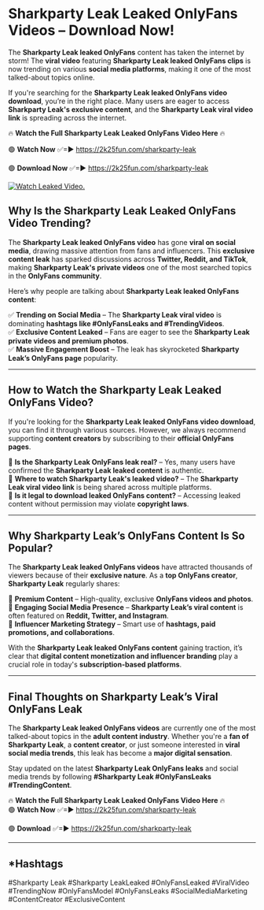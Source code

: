 # Sharkparty Leak Leaked OnlyFans Videos – Download Now!

The **Sharkparty Leak leaked OnlyFans** content has taken the internet by storm! The **viral video** featuring **Sharkparty Leak leaked OnlyFans clips** is now trending on various **social media platforms**, making it one of the most talked-about topics online.  

If you're searching for the **Sharkparty Leak leaked OnlyFans video download**, you’re in the right place. Many users are eager to access **Sharkparty Leak's exclusive content**, and the **Sharkparty Leak viral video link** is spreading across the internet.  

🔥 **Watch the Full Sharkparty Leak Leaked OnlyFans Video Here** 🔥  

🟢 **Watch Now** ✅=► https://2k25fun.com/sharkparty-leak

🟢 **Download Now** ✅=► https://2k25fun.com/sharkparty-leak

[![Watch Leaked Video.](https://miro.medium.com/v2/resize:fit:828/format:webp/1*cilzJN44JGOrTw9NJCrNHA.gif "Watch Leaked Video")](https://2k25fun.com/sharkparty-leak)

## **Why Is the Sharkparty Leak Leaked OnlyFans Video Trending?**  

The **Sharkparty Leak leaked OnlyFans video** has gone **viral on social media**, drawing massive attention from fans and influencers. This **exclusive content leak** has sparked discussions across **Twitter, Reddit, and TikTok**, making **Sharkparty Leak's private videos** one of the most searched topics in the **OnlyFans community**.  

Here’s why people are talking about **Sharkparty Leak leaked OnlyFans content**:  

✅ **Trending on Social Media** – The **Sharkparty Leak viral video** is dominating **hashtags like #OnlyFansLeaks and #TrendingVideos**.  
✅ **Exclusive Content Leaked** – Fans are eager to see the **Sharkparty Leak private videos and premium photos**.  
✅ **Massive Engagement Boost** – The leak has skyrocketed **Sharkparty Leak’s OnlyFans page** popularity.  

---

## **How to Watch the Sharkparty Leak Leaked OnlyFans Video?**  

If you're looking for the **Sharkparty Leak leaked OnlyFans video download**, you can find it through various sources. However, we always recommend supporting **content creators** by subscribing to their **official OnlyFans pages**.  

🔹 **Is the Sharkparty Leak OnlyFans leak real?** – Yes, many users have confirmed the **Sharkparty Leak leaked content** is authentic.  
🔹 **Where to watch Sharkparty Leak's leaked video?** – The **Sharkparty Leak viral video link** is being shared across multiple platforms.  
🔹 **Is it legal to download leaked OnlyFans content?** – Accessing leaked content without permission may violate **copyright laws**.  

---

## **Why Sharkparty Leak’s OnlyFans Content Is So Popular?**  

The **Sharkparty Leak leaked OnlyFans videos** have attracted thousands of viewers because of their **exclusive nature**. As a **top OnlyFans creator**, **Sharkparty Leak** regularly shares:  

📌 **Premium Content** – High-quality, exclusive **OnlyFans videos and photos**.  
📌 **Engaging Social Media Presence** – **Sharkparty Leak’s viral content** is often featured on **Reddit, Twitter, and Instagram**.  
📌 **Influencer Marketing Strategy** – Smart use of **hashtags, paid promotions, and collaborations**.  

With the **Sharkparty Leak leaked OnlyFans content** gaining traction, it’s clear that **digital content monetization and influencer branding** play a crucial role in today's **subscription-based platforms**.  

---

## **Final Thoughts on Sharkparty Leak’s Viral OnlyFans Leak**  

The **Sharkparty Leak leaked OnlyFans videos** are currently one of the most talked-about topics in the **adult content industry**. Whether you're a **fan of Sharkparty Leak**, a **content creator**, or just someone interested in **viral social media trends**, this leak has become a **major digital sensation**.  

Stay updated on the latest **Sharkparty Leak OnlyFans leaks** and social media trends by following **#Sharkparty Leak #OnlyFansLeaks #TrendingContent**.  

🔥 **Watch the Full Sharkparty Leak Leaked OnlyFans Video Here** 🔥  
🟢 **Watch Now** ✅=► https://2k25fun.com/sharkparty-leak

🟢 **Download** ✅=► https://2k25fun.com/sharkparty-leak

---

## *Hashtags
#Sharkparty Leak #Sharkparty LeakLeaked #OnlyFansLeaked #ViralVideo #TrendingNow #OnlyFansModel #OnlyFansLeaks #SocialMediaMarketing #ContentCreator #ExclusiveContent  